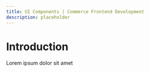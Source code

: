 ```yaml
---
title: UI Components | Commerce Frontend Development 
description: placeholder 
---
```


# Introduction

Lorem ipsum dolor sit amet
